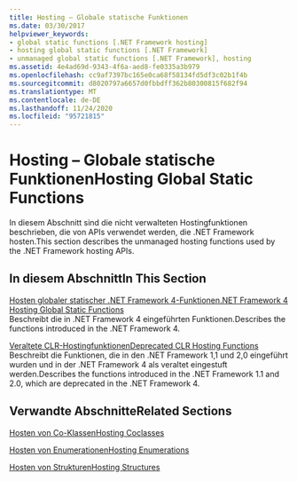 ```yaml
---
title: Hosting – Globale statische Funktionen
ms.date: 03/30/2017
helpviewer_keywords:
- global static functions [.NET Framework hosting]
- hosting global static functions [.NET Framework]
- unmanaged global static functions [.NET Framework], hosting
ms.assetid: 4e4ad69d-9343-4f6a-aed8-fe0335a3b979
ms.openlocfilehash: cc9af7397bc165e0ca68f58134fd5df3c02b1f4b
ms.sourcegitcommit: d8020797a6657d0fbbdff362b80300815f682f94
ms.translationtype: MT
ms.contentlocale: de-DE
ms.lasthandoff: 11/24/2020
ms.locfileid: "95721815"
---
```

# <a name="hosting-global-static-functions"></a><span data-ttu-id="1e42d-102">Hosting – Globale statische Funktionen</span><span class="sxs-lookup"><span data-stu-id="1e42d-102">Hosting Global Static Functions</span></span>

<span data-ttu-id="1e42d-103">In diesem Abschnitt sind die nicht verwalteten Hostingfunktionen beschrieben, die von APIs verwendet werden, die .NET Framework hosten.</span><span class="sxs-lookup"><span data-stu-id="1e42d-103">This section describes the unmanaged hosting functions used by the .NET Framework hosting APIs.</span></span>  
  
## <a name="in-this-section"></a><span data-ttu-id="1e42d-104">In diesem Abschnitt</span><span class="sxs-lookup"><span data-stu-id="1e42d-104">In This Section</span></span>  

 [<span data-ttu-id="1e42d-105">Hosten globaler statischer .NET Framework 4-Funktionen</span><span class="sxs-lookup"><span data-stu-id="1e42d-105">.NET Framework 4 Hosting Global Static Functions</span></span>](net-framework-4-hosting-global-static-functions.md)  
 <span data-ttu-id="1e42d-106">Beschreibt die in .NET Framework 4 eingeführten Funktionen.</span><span class="sxs-lookup"><span data-stu-id="1e42d-106">Describes the functions introduced in the .NET Framework 4.</span></span>  
  
 [<span data-ttu-id="1e42d-107">Veraltete CLR-Hostingfunktionen</span><span class="sxs-lookup"><span data-stu-id="1e42d-107">Deprecated CLR Hosting Functions</span></span>](deprecated-clr-hosting-functions.md)  
 <span data-ttu-id="1e42d-108">Beschreibt die Funktionen, die in den .NET Framework 1,1 und 2,0 eingeführt wurden und in der .NET Framework 4 als veraltet eingestuft werden.</span><span class="sxs-lookup"><span data-stu-id="1e42d-108">Describes the functions introduced in the .NET Framework 1.1 and 2.0, which are deprecated in the .NET Framework 4.</span></span>  
  
## <a name="related-sections"></a><span data-ttu-id="1e42d-109">Verwandte Abschnitte</span><span class="sxs-lookup"><span data-stu-id="1e42d-109">Related Sections</span></span>  

 [<span data-ttu-id="1e42d-110">Hosten von Co-Klassen</span><span class="sxs-lookup"><span data-stu-id="1e42d-110">Hosting Coclasses</span></span>](hosting-coclasses.md)  
  
 [<span data-ttu-id="1e42d-111">Hosten von Enumerationen</span><span class="sxs-lookup"><span data-stu-id="1e42d-111">Hosting Enumerations</span></span>](hosting-enumerations.md)  
  
 [<span data-ttu-id="1e42d-112">Hosten von Strukturen</span><span class="sxs-lookup"><span data-stu-id="1e42d-112">Hosting Structures</span></span>](hosting-structures.md)
